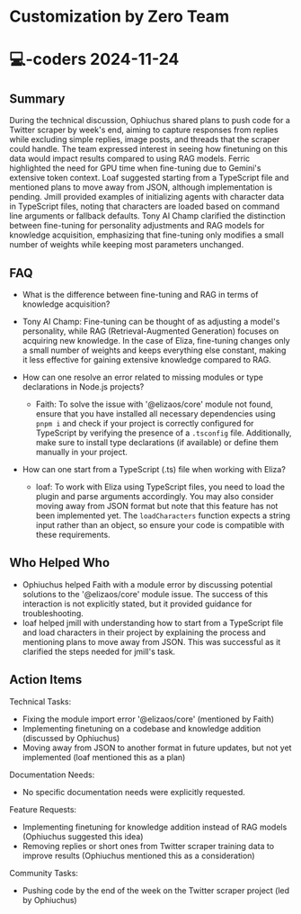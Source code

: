 # Customization by Zero Team

# 💻-coders 2024-11-24

## Summary

During the technical discussion, Ophiuchus shared plans to push code for a Twitter scraper by week's end, aiming to capture responses from replies while excluding simple replies, image posts, and threads that the scraper could handle. The team expressed interest in seeing how finetuning on this data would impact results compared to using RAG models. Ferric highlighted the need for GPU time when fine-tuning due to Gemini's extensive token context. Loaf suggested starting from a TypeScript file and mentioned plans to move away from JSON, although implementation is pending. Jmill provided examples of initializing agents with character data in TypeScript files, noting that characters are loaded based on command line arguments or fallback defaults. Tony AI Champ clarified the distinction between fine-tuning for personality adjustments and RAG models for knowledge acquisition, emphasizing that fine-tuning only modifies a small number of weights while keeping most parameters unchanged.

## FAQ

- What is the difference between fine-tuning and RAG in terms of knowledge acquisition?
- Tony AI Champ: Fine-tuning can be thought of as adjusting a model's personality, while RAG (Retrieval-Augmented Generation) focuses on acquiring new knowledge. In the case of Eliza, fine-tuning changes only a small number of weights and keeps everything else constant, making it less effective for gaining extensive knowledge compared to RAG.

- How can one resolve an error related to missing modules or type declarations in Node.js projects?

    - Faith: To solve the issue with '@elizaos/core' module not found, ensure that you have installed all necessary dependencies using `pnpm i` and check if your project is correctly configured for TypeScript by verifying the presence of a `.tsconfig` file. Additionally, make sure to install type declarations (if available) or define them manually in your project.

- How can one start from a TypeScript (.ts) file when working with Eliza?
    - loaf: To work with Eliza using TypeScript files, you need to load the plugin and parse arguments accordingly. You may also consider moving away from JSON format but note that this feature has not been implemented yet. The `loadCharacters` function expects a string input rather than an object, so ensure your code is compatible with these requirements.

## Who Helped Who

- Ophiuchus helped Faith with a module error by discussing potential solutions to the '@elizaos/core' module issue. The success of this interaction is not explicitly stated, but it provided guidance for troubleshooting.
- loaf helped jmill with understanding how to start from a TypeScript file and load characters in their project by explaining the process and mentioning plans to move away from JSON. This was successful as it clarified the steps needed for jmill's task.

## Action Items

Technical Tasks:

- Fixing the module import error '@elizaos/core' (mentioned by Faith)
- Implementing finetuning on a codebase and knowledge addition (discussed by Ophiuchus)
- Moving away from JSON to another format in future updates, but not yet implemented (loaf mentioned this as a plan)

Documentation Needs:

- No specific documentation needs were explicitly requested.

Feature Requests:

- Implementing finetuning for knowledge addition instead of RAG models (Ophiuchus suggested this idea)
- Removing replies or short ones from Twitter scraper training data to improve results (Ophiuchus mentioned this as a consideration)

Community Tasks:

- Pushing code by the end of the week on the Twitter scraper project (led by Ophiuchus)

